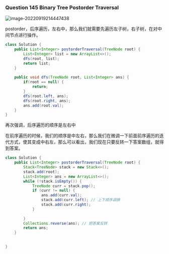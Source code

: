 ### Question 145 Binary Tree Postorder Traversal

![image-20220919214447438](C:\Users\jason\AppData\Roaming\Typora\typora-user-images\image-20220919214447438.png)

postorder，后序遍历，左右中，那么我们就需要先遍历左子树，右子树，在对中间节点进行操作。

~~~java
class Solution {
    public List<Integer> postorderTraversal(TreeNode root) {
        List<Integer> list = new ArrayList<>();
        dfs(root, list);
        return list;
    }
    
    public void dfs(TreeNode root, List<Integer> ans) {
        if(root == null) {
            return;
        }
        dfs(root.left, ans);
        dfs(root.right, ans);
        ans.add(root.val);
    }
}
~~~

再次强调，后序遍历的顺序是左右中

在前序遍历的时候，我们的顺序是中左右，那么我们在微调一下前面前序遍历的迭代方式，使其变成中右左，那么可以看出，我们现在只要反转一下答案数组，就得到答案。

```java
class Solution {
    public List<Integer> postorderTraversal(TreeNode root) {
        Stack<TreeNode> stack = new Stack<>();
        stack.add(root);
        List<Integer> ans = new ArrayList<>();
        while (!stack.isEmpty()) {
            TreeNode curr = stack.pop();
            if (curr != null) {
                ans.add(curr.val);
                stack.add(curr.left); // 上下顺序调换
                stack.add(curr.right);
            }
            
        }
        Collections.reverse(ans); // 把答案反转
        return ans;
    }
    
    
}
```

